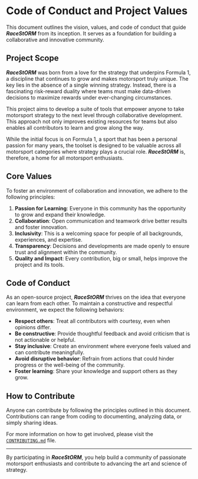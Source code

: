 # Code of Conduct and Project Values

This document outlines the vision, values, and code of conduct that guide ***RaceStORM*** from its inception. It serves as a foundation for building a collaborative and innovative community.

## Project Scope
***RaceStORM*** was born from a love for the strategy that underpins Formula 1, a discipline that continues to grow and makes motorsport truly unique. The key lies in the absence of a single winning strategy. Instead, there is a fascinating risk-reward duality where teams must make data-driven decisions to maximize rewards under ever-changing circumstances.

This project aims to develop a suite of tools that empower anyone to take motorsport strategy to the next level through collaborative development. This approach not only improves existing resources for teams but also enables all contributors to learn and grow along the way.

While the initial focus is on Formula 1, a sport that has been a personal passion for many years, the toolset is designed to be valuable across all motorsport categories where strategy plays a crucial role. ***RaceStORM*** is, therefore, a home for all motorsport enthusiasts.

## Core Values
To foster an environment of collaboration and innovation, we adhere to the following principles:
1. **Passion for Learning**: Everyone in this community has the opportunity to grow and expand their knowledge.
2. **Collaboration**: Open communication and teamwork drive better results and foster innovation.
3. **Inclusivity**: This is a welcoming space for people of all backgrounds, experiences, and expertise.
4. **Transparency**: Decisions and developments are made openly to ensure trust and alignment within the community.
5. **Quality and Impact**: Every contribution, big or small, helps improve the project and its tools.

## Code of Conduct
As an open-source project, ***RaceStORM*** thrives on the idea that everyone can learn from each other. To maintain a constructive and respectful environment, we expect the following behaviors:
- **Respect others**: Treat all contributors with courtesy, even when opinions differ.
- **Be constructive**: Provide thoughtful feedback and avoid criticism that is not actionable or helpful.
- **Stay inclusive**: Create an environment where everyone feels valued and can contribute meaningfully.
- **Avoid disruptive behavior**: Refrain from actions that could hinder progress or the well-being of the community.
- **Foster learning**: Share your knowledge and support others as they grow.

## How to Contribute
Anyone can contribute by following the principles outlined in this document. Contributions can range from coding to documenting, analyzing data, or simply sharing ideas. 

For more information on how to get involved, please visit the [`CONTRIBUTING.md`](https://github.com/Pablomg02/RaceStORM/blob/main/CONTRIBUTING.md#contribution-guide) file.

---

By participating in ***RaceStORM***, you help build a community of passionate motorsport enthusiasts and contribute to advancing the art and science of strategy.
